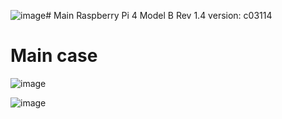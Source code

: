 ![image](https://github.com/yerkopi/hardware/assets/79029454/16312215-0395-4fe0-ada0-9faff658d4fc)# Main
Raspberry Pi 4 Model B Rev 1.4 version: c03114

# Main case
![image](https://github.com/yerkopi/hardware/assets/79029454/3d2abb7a-6316-4afc-a1ba-314023308bc1)

![image](https://github.com/yerkopi/hardware/assets/79029454/d2c4905d-df35-4481-9f67-fd58485e2d37)

